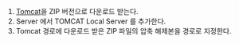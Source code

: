 1. [Tomcat](https://tomcat.apache.org/download-80.cgi)을 ZIP 버전으로 다운로드 받는다.
2. Server 에서 TOMCAT Local Server 를 추가한다.
3. Tomcat 경로에 다운로드 받은 ZIP 파일의 압축 해제본을 경로로 지정한다.